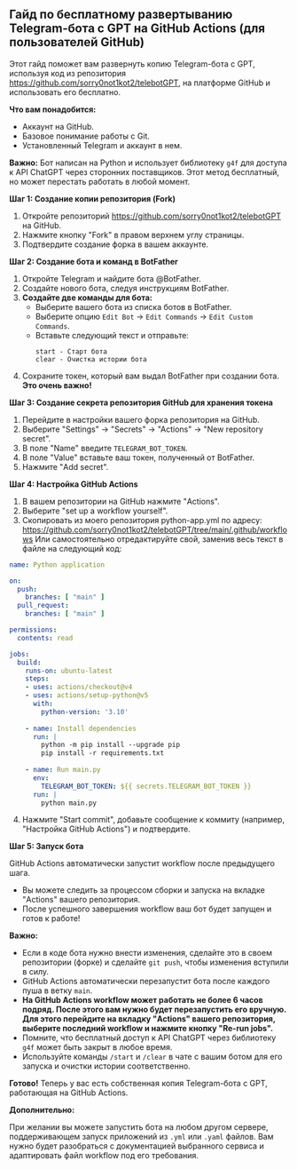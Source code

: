 ## Гайд по бесплатному развертыванию Telegram-бота с GPT на GitHub Actions (для пользователей GitHub)

Этот гайд поможет вам развернуть копию Telegram-бота с GPT, используя код из репозитория https://github.com/sorry0not1kot2/telebotGPT, на платформе GitHub и использовать его бесплатно. 

**Что вам понадобится:**

* Аккаунт на GitHub.
* Базовое понимание работы с Git.
* Установленный Telegram и аккаунт в нем.

**Важно:** Бот написан на Python и использует библиотеку `g4f` для доступа к API ChatGPT через сторонних поставщиков. Этот метод бесплатный, но может перестать работать в любой момент. 

**Шаг 1: Создание копии репозитория (Fork)**

1. Откройте репозиторий https://github.com/sorry0not1kot2/telebotGPT на GitHub.
2. Нажмите кнопку "Fork" в правом верхнем углу страницы.
3. Подтвердите создание форка в вашем аккаунте.

**Шаг 2: Создание бота и команд в BotFather**

1. Откройте Telegram и найдите бота @BotFather.
2. Создайте нового бота, следуя инструкциям BotFather.
3. **Создайте две команды для бота:**
   - Выберите вашего бота из списка ботов в BotFather.
   - Выберите опцию `Edit Bot` -> `Edit Commands` -> `Edit Custom Commands`.
   - Вставьте следующий текст и отправьте:
     ```
     start - Старт бота
     clear - Очистка истории бота
     ```
4. Сохраните токен, который вам выдал BotFather при создании бота. **Это очень важно!**

**Шаг 3: Создание секрета репозитория GitHub для хранения токена**

1. Перейдите в настройки вашего форка репозитория на GitHub.
2. Выберите "Settings" -> "Secrets" -> "Actions" -> "New repository secret".
3. В поле "Name" введите `TELEGRAM_BOT_TOKEN`.
4. В поле "Value" вставьте ваш токен, полученный от BotFather.
5. Нажмите "Add secret".

**Шаг 4: Настройка GitHub Actions**

1. В вашем репозитории на GitHub нажмите "Actions".
2. Выберите "set up a workflow yourself".
3. Скопировать из моего репозитория python-app.yml 
по адресу:
https://github.com/sorry0not1kot2/telebotGPT/tree/main/.github/workflows
Или самостоятельно отредактируйте свой, заменив весь текст в файле на следующий код:

```yaml
name: Python application

on:
  push:
    branches: [ "main" ]
  pull_request:
    branches: [ "main" ]

permissions:
  contents: read

jobs:
  build:
    runs-on: ubuntu-latest
    steps:
    - uses: actions/checkout@v4
    - uses: actions/setup-python@v5
      with:
        python-version: '3.10'
    
    - name: Install dependencies
      run: |
        python -m pip install --upgrade pip
        pip install -r requirements.txt
        
    - name: Run main.py
      env:
        TELEGRAM_BOT_TOKEN: ${{ secrets.TELEGRAM_BOT_TOKEN }}
      run: |
        python main.py

```

4. Нажмите "Start commit", добавьте сообщение к коммиту (например, "Настройка GitHub Actions") и подтвердите.

**Шаг 5: Запуск бота**

GitHub Actions автоматически запустит workflow после предыдущего шага.

* Вы можете следить за процессом сборки и запуска на вкладке "Actions" вашего репозитория.
* После успешного завершения workflow ваш бот будет запущен и готов к работе!

**Важно:**

* Если в коде бота нужно внести изменения, сделайте это в своем репозитории (форке) и сделайте `git push`, чтобы изменения вступили в силу.
* GitHub Actions автоматически перезапустит бота после каждого пуша в ветку `main`.
* **На GitHub Actions workflow может работать не более 6 часов подряд. После этого вам нужно будет перезапустить его вручную. Для этого перейдите на вкладку "Actions" вашего репозитория, выберите последний workflow и нажмите кнопку "Re-run jobs".**
* Помните, что бесплатный доступ к API ChatGPT через библиотеку `g4f` может быть закрыт в любое время. 
* Используйте команды `/start` и `/clear` в чате с вашим ботом для его запуска и очистки истории соответственно. 

**Готово!** Теперь у вас есть собственная копия Telegram-бота с GPT, работающая на GitHub Actions. 

**Дополнительно:**

При желании вы можете запустить бота на любом другом сервере, поддерживающем запуск приложений из `.yml` или `.yaml` файлов. Вам нужно будет разобраться с документацией выбранного сервиса и адаптировать файл workflow под его требования. 
